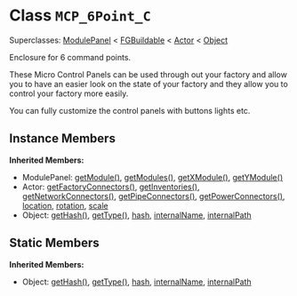 # Class <code>MCP_6Point_C</code>

Superclasses: <a href="ModulePanel.md">ModulePanel</a> < <a href="FGBuildable.md">FGBuildable</a> < <a href="Actor.md">Actor</a> < <a href="Object.md">Object</a>

Enclosure for 6 command points.

These Micro Control Panels can be used through out your factory and allow you to have an easier look on the state of your factory and they allow you to control your factory more easily.

You can fully customize the control panels with buttons lights etc.
## Instance Members
<b>Inherited Members:</b>
- ModulePanel: <a href="ModulePanel.md#getModule">getModule()</a>, <a href="ModulePanel.md#getModules">getModules()</a>, <a href="ModulePanel.md#getXModule">getXModule()</a>, <a href="ModulePanel.md#getYModule">getYModule()</a>
- Actor: <a href="Actor.md#getFactoryConnectors">getFactoryConnectors()</a>, <a href="Actor.md#getInventories">getInventories()</a>, <a href="Actor.md#getNetworkConnectors">getNetworkConnectors()</a>, <a href="Actor.md#getPipeConnectors">getPipeConnectors()</a>, <a href="Actor.md#getPowerConnectors">getPowerConnectors()</a>, <a href="Actor.md#location">location</a>, <a href="Actor.md#rotation">rotation</a>, <a href="Actor.md#scale">scale</a>
- Object: <a href="Object.md#getHash">getHash()</a>, <a href="Object.md#getType">getType()</a>, <a href="Object.md#hash">hash</a>, <a href="Object.md#internalName">internalName</a>, <a href="Object.md#internalPath">internalPath</a>
## Static Members
<b>Inherited Members:</b>
- Object: <a href="Object.md#getHash">getHash()</a>, <a href="Object.md#getType">getType()</a>, <a href="Object.md#hash">hash</a>, <a href="Object.md#internalName">internalName</a>, <a href="Object.md#internalPath">internalPath</a>